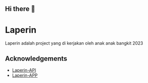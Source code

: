 ## Hi there 👋


# Laperin

Laperin adalah project yang di kerjakan oleh anak anak bangkit 2023

## Acknowledgements

 - [Laperin-API](https://youtu.be/dQw4w9WgXcQ?si=gaoiblPL06GazsF-)
 - [Laperin-APP](https://www.youtube.com/watch?v=BbeeuzU5Qc8-)


<!--

**Here are some ideas to get you started:**

🙋‍♀️ A short introduction - what is your organization all about?
🌈 Contribution guidelines - how can the community get involved?
👩‍💻 Useful resources - where can the community find your docs? Is there anything else the community should know?
🍿 Fun facts - what does your team eat for breakfast?
🧙 Remember, you can do mighty things with the power of [Markdown](https://docs.github.com/github/writing-on-github/getting-started-with-writing-and-formatting-on-github/basic-writing-and-formatting-syntax)
-->
